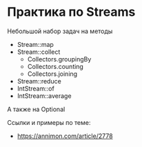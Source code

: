 # Практика по Streams

Небольшой набор задач на методы
 - Stream::map
 - Stream::collect
    - Collectors.groupingBy
    - Collectors.counting
    - Collectors.joining
 - Stream::reduce
 - IntStream::of
 - IntStream::average
 
А также на Optional

Ссылки и примеры по теме:
 - https://annimon.com/article/2778
